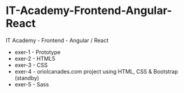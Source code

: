 # IT-Academy-Frontend-Angular-React

IT Academy - Frontend - Angular / React
- exer-1 - Prototype
- exer-2 - HTML5
- exer-3 - CSS
- exer-4 - oriolcanades.com project using HTML, CSS & Bootstrap (standby)
- exer-5 - Sass
